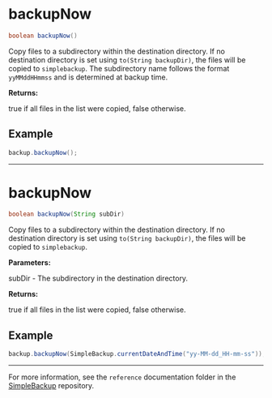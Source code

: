 # backupNow

```java
boolean backupNow()
```
Copy files to a subdirectory within the destination directory. If no destination directory is set using `to(String backupDir)`, the files will be copied to `simplebackup`. The subdirectory name follows the format `yyMMddHHmmss` and is determined at backup time.

**Returns:**

true if all files in the list were copied, false otherwise.

## Example

```java
backup.backupNow();
```

---

# backupNow

```java
boolean backupNow(String subDir)
```
Copy files to a subdirectory within the destination directory. If no destination directory is set using `to(String backupDir)`, the files will be copied to `simplebackup`.

**Parameters:**

subDir - The subdirectory in the destination directory.

**Returns:**

true if all files in the list were copied, false otherwise.

## Example

```java
backup.backupNow(SimpleBackup.currentDateAndTime("yy-MM-dd_HH-mm-ss"));
```

---

For more information, see the `reference` documentation folder in the [SimpleBackup](https://github.com/domizai/SimpleBackup) repository.

<br>
